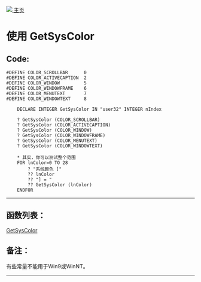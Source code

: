 [<img src="../images/home.png"> 主页 ](https://github.com/VFP9/Win32API)  

# 使用 GetSysColor

## Code:
```foxpro  
#DEFINE COLOR_SCROLLBAR      0
#DEFINE COLOR_ACTIVECAPTION  2
#DEFINE COLOR_WINDOW         5
#DEFINE COLOR_WINDOWFRAME    6
#DEFINE COLOR_MENUTEXT       7
#DEFINE COLOR_WINDOWTEXT     8

	DECLARE INTEGER GetSysColor IN "user32" INTEGER nIndex
	
	? GetSysColor (COLOR_SCROLLBAR)
	? GetSysColor (COLOR_ACTIVECAPTION)
	? GetSysColor (COLOR_WINDOW)
	? GetSysColor (COLOR_WINDOWFRAME)
	? GetSysColor (COLOR_MENUTEXT)
	? GetSysColor (COLOR_WINDOWTEXT)

	* 其实，你可以测试整个范围
	FOR lnColor=0 TO 28
		? "系统颜色 ["
		?? lnColor
		?? "] = "
		?? GetSysColor (lnColor)
	ENDFOR  
```  
***  


## 函数列表：
[GetSysColor](../libraries/user32/GetSysColor.md)  

## 备注：
有些常量不能用于Win9或WinNT。  
  
***  

